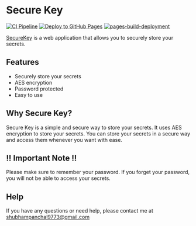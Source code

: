 # Secure Key
[![CI Pipeline](https://github.com/panchalshubham0608/securekey/actions/workflows/react_test.yml/badge.svg?branch=main)](https://github.com/panchalshubham0608/securekey/actions/workflows/react_test.yml)
[![Deploy to GitHub Pages](https://github.com/panchalshubham0608/securekey/actions/workflows/deployment.yml/badge.svg?branch=main)](https://github.com/panchalshubham0608/securekey/actions/workflows/deployment.yml) 
[![pages-build-deployment](https://github.com/panchalshubham0608/securekey/actions/workflows/pages/pages-build-deployment/badge.svg?branch=gh-pages)](https://github.com/panchalshubham0608/securekey/actions/workflows/pages/pages-build-deployment)   

[SecureKey](https://panchalshubham0608.github.io/securekey/) is a web application that allows you to securely store your secrets. 

## Features
- Securely store your secrets
- AES encryption
- Password protected
- Easy to use

## Why Secure Key?
Secure Key is a simple and secure way to store your secrets. It uses AES encryption to store your secrets. You can store your secrets in a secure way and access them whenever you want with ease.

## !! Important Note !!
Please make sure to remember your password. If you forget your password, you will not be able to access your secrets.

## Help
If you have any questions or need help, please contact me at [shubhampanchal9773@gmail.com](mailto:shubhampanchal9773@gmail.com)
